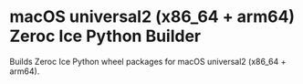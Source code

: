 macOS universal2 (x86_64 + arm64) Zeroc Ice Python Builder
==========================================================

Builds Zeroc Ice Python wheel packages for macOS universal2 (x86_64 + arm64).

